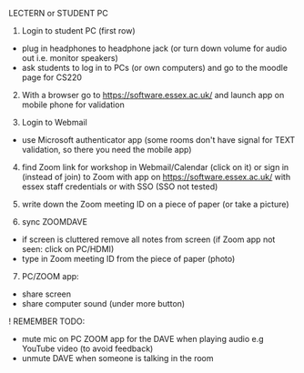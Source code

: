 LECTERN or STUDENT PC

1. Login to student PC (first row)
- plug in headphones to headphone jack (or turn down volume for audio out i.e. monitor speakers)
- ask students to log in to PCs (or own computers) and go to the moodle page for CS220

2. With a browser go to https://software.essex.ac.uk/ and launch app on mobile phone for validation 

3. Login to Webmail
- use Microsoft authenticator app (some rooms don't have signal for TEXT validation, so there you need the mobile app)

4. find Zoom link for workshop in Webmail/Calendar (click on it)
or sign in (instead of join) to Zoom with app on https://software.essex.ac.uk/ with essex staff credentials or with SSO (SSO not tested)

5. write down the Zoom meeting ID on a piece of paper (or take a picture)

6. sync ZOOMDAVE
- if screen is cluttered remove all notes from screen (if Zoom app not seen: click on PC/HDMI)
- type in Zoom meeting ID from the piece of paper (photo)

7. PC/ZOOM app:
- share screen
- share computer sound (under more button)

! REMEMBER TODO: 
- mute mic on PC ZOOM app for the DAVE when playing audio e.g YouTube video (to avoid feedback)
- unmute DAVE when someone is talking in the room
